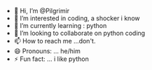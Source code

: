 - 👋 Hi, I’m @Pilgrimir
- 👀 I’m interested in coding, a shocker i know 
- 🌱 I’m currently learning : python
- 💞️ I’m looking to collaborate on python coding
- 📫 How to reach me ...don't.
- 😄 Pronouns: ... he/him
- ⚡ Fun fact: ... i like python

<!---
Pilgrimir/Pilgrimir is a ✨ special ✨ repository because its `README.md` (this file) appears on your GitHub profile.
You can click the Preview link to take a look at your changes.
--->
